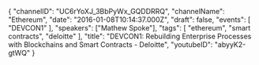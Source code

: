 {
    "channelID": "UC6rYoXJ_3BbPyWx_GQDDRRQ",
    "channelName": "Ethereum",
    "date": "2016-01-08T10:14:37.000Z",
    "draft": false,
    "events": [
        "DEVCON1"
    ],
    "speakers": ["Mathew Spoke"],
    "tags": [
        "ethereum",
        "smart contracts",
        "deloitte"
    ],
    "title": "DEVCON1: Rebuilding Enterprise Processes with Blockchains and Smart Contracts - Deloitte",
    "youtubeID": "abyyK2-gtWQ"
}
